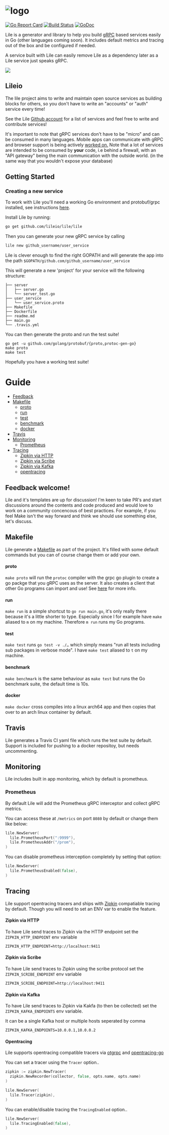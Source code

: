 
# ![logo](https://cdn.rawgit.com/lileio/lile/aa45e6ae200692b4668bc6e370e1757e7753a514/logo.svg)

[![Go Report Card](https://goreportcard.com/badge/github.com/lileio/lile)](https://goreportcard.com/report/github.com/lileio/lile) [![Build Status](https://travis-ci.org/lileio/lile.svg?branch=master)](https://travis-ci.org/lileio/lile) [![GoDoc](https://godoc.org/github.com/lileio/lile?status.svg)](https://godoc.org/github.com/lileio/lile)

Lile is a generator and library to help you build [gRPC](http://grpc.io) based services easily in Go (other languages coming soon). It includes default metrics and tracing out of the box and be configured if needed.

A service built with Lile can easily remove Lile as a dependency later as a Lile service just speaks gRPC.

![](http://g.recordit.co/0kUVNorbsZ.gif)

## Lileio

The lile project aims to write and maintain open source services as building blocks for others, so you don't have to write an "accounts" or "auth" service every time!

See the Lile [Github account](https://github.com/lileio/) for a list of services and feel free to write and contribute services!

It's important to note that gRPC services don't have to be "micro" and can be consumed in many languages. Mobile apps can communicate with gRPC and browser support is being actively [worked on.](https://github.com/grpc/grpc/issues/8682) Note that a lot of services are intended to be consumed by __your__ code, i.e behind a firewall, with an "API gateway" being the main communication with the outside world. (in the same way that you wouldn't expose your database)

## Getting Started

### Creating a new service

To work with Lile you'll need a working Go environment and protobuf/grpc installed, see instructions [here](http://www.grpc.io/docs/quickstart/go.html).

Install Lile by running:

```Bash
go get github.com/lileio/lile/lile
```

Then you can generate your new gRPC service by calling

```Bash
lile new github_username/user_service
```

Lile is clever enough to find the right GOPATH and will generate the app into the path `$GOPATH/github.com/github_username/user_service`

This will generate a new 'project' for your service will the following structure:

``` 
├── server
│   ├── server.go
│   └── server_test.go
├── user_service
│   └── user_service.proto
├── Makefile
├── Dockerfile
├── readme.md
├── main.go
└── .travis.yml
```

You can then generate the proto and run the test suite!

```
go get -u github.com/golang/protobuf/{proto,protoc-gen-go}
make proto
make test
```

Hopefully you have a working test suite!

# Guide

- [Feedback](#feedback-welcome)
- [Makefile](#makefile)
  - [proto](#proto)
  - [run](#run)
  - [test](#test)
  - [benchmark](#benchmark)
  - [docker](#docker)
- [Travis](#travis)
- [Monitoring](#monitoring)
  - [Prometheus](#prometheus)
- [Tracing](#tracing)
  - [Zipkin via HTTP](#zipkin-via-http)
  - [Zipkin via Scribe](#zipkin-via-scribe)
  - [Zipkin via Kafka](#zipkin-via-kafka)
  - [opentracing](#opentracing)

## Feedback welcome!

Lile and it's templates are up for discussion! I'm keen to take PR's and start discussions around the contents and code produced and would love to work on a community concencous of best practices. For example, if you feel Make isn't the way forward and think we should use something else, let's discuss. 

## Makefile

Lile generate a [Makefile](http://mrbook.org/blog/tutorials/make/) as part of the project. It's filled with some default commands but you can of course change them or add your own.

#### proto

`make proto` will run the `protoc` compiler with the grpc go plugin to create a go packge that you gRPC uses as the server. It also creates a client that other Go programs can import and use! See [here](http://www.grpc.io/docs/quickstart/go.html) for more info.

#### run

`make run` is a simple shortcut to `go run main.go`, it's only really there because it's a little shorter to type. Especially since I for example have `make` aliased to `m` on my machine. Therefore `m run` runs my Go programs.

#### test

`make test` runs `go test -v ./…` which simply means "run all tests including sub packages in verbose mode". I have `make test` aliased to `t` on my machine.

#### benchmark

`make benchmark` is the same behaviour as `make test` but runs the Go benchmark suite, the default time is 10s.

#### docker

`make docker` cross compiles into a linux arch64 app and then copies that over to an arch linux container by default.

## Travis

Lile generates a Travis CI yaml file which runs the test suite by default. Support is included for pushing to a docker repositoy, but needs uncommenting.

## Monitoring

Lile includes built in app monitoring, which by default is prometheus.

### Prometheus

By default Lile will add the Prometheus gRPC interceptor and collect gRPC metrics.

You can access these at `/metrics` on port `8080` by default or change them like below:

``` go
lile.NewServer(
  lile.PrometheusPort(":9999"),
  lile.PrometheusAddr("/prom"),
)
```

You can disable prometheus interception completely by setting that option:

``` go
lile.NewServer(
  lile.PrometheusEnabled(false),
)
```

## Tracing

Lile support opentracing tracers and ships with [Zipkin](http://zipkin.io/) compatiable tracing by default. Though you will need to set an ENV var to enable the feature.

#### Zipkin via HTTP

To have Lile send traces to Zipkin via the HTTP endpoint set the `ZIPKIN_HTTP_ENDPOINT` env variable

`ZIPKIN_HTTP_ENDPOINT=http://localhost:9411`

#### Zipkin via Scribe

To have Lile send traces to Zipkin using the scribe protocol set the `ZIPKIN_SCRIBE_ENDPOINT` env variable

`ZIPKIN_SCRIBE_ENDPOINT=http://localhost:9411`

#### Zipkin via Kafka

To have Lile send traces to Zipkin via Kakfa (to then be collected) set the `ZIPKIN_KAFKA_ENDPOINTS` env variable. 

It can be a single Kafka host or multiple hosts seperated by comma

`ZIPKIN_KAFKA_ENDPOINTS=10.0.0.1,10.0.0.2`

#### Opentracing

Lile supports opentracing compatible tracers via [otgrpc](https://github.com/grpc-ecosystem/grpc-opentracing/tree/master/go/otgrpc) and [opentracing-go](https://github.com/opentracing/opentracing-go)

You can set a tracer using the `Tracer` option..

``` go
zipkin := zipkin.NewTracer(
  zipkin.NewRecorder(collector, false, opts.name, opts.name)
)

lile.NewServer(
  lile.Tracer(zipkin),
)
```

You can enable/disable tracing the `TracingEnabled` option..

``` go
lile.NewServer(
  lile.TracingEnabled(false),
)
```
